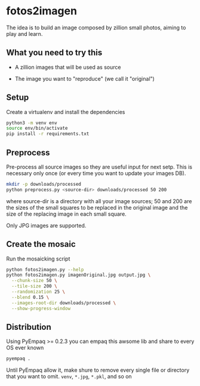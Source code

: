 # fotos2imagen

The idea is to build an image composed by zillion small photos, aiming to play and learn.

## What you need to try this

- A zillion images that will be used as source

- The image you want to "reproduce" (we call it "original")


## Setup

Create a virtualenv and install the dependencies

```bash
python3 -m venv env
source env/bin/activate
pip install -r requirements.txt
```

## Preprocess

Pre-process all source images so they are useful input for next setp. This is necessary only once (or every time you want to update your images DB).

```bash
mkdir -p downloads/processed
python preprocess.py <source-dir> downloads/processed 50 200
```

where source-dir is a directory with all your image sources; 50 and 200 are the sizes of the small squares to be replaced in the original image and the size of the replacing image in each small square.

Only JPG images are supported.

## Create the mosaic

Run the mosaicking script

```bash
python fotos2imagen.py --help
python fotos2imagen.py imagenOriginal.jpg output.jpg \
  --chunk-size 50 \
  --tile-size 200 \
  --randomization 25 \
  --blend 0.15 \
  --images-root-dir downloads/processed \
  --show-progress-window
```

## Distribution

Using PyEmpaq >= 0.2.3 you can empaq this awsome lib and share to every OS ever known
```bash
pyempaq .
```

Until PyEmpaq allow it, make shure to remove every single file or directory that you want to omit. `venv`, `*.jpg`, `*.pkl`, and so on

